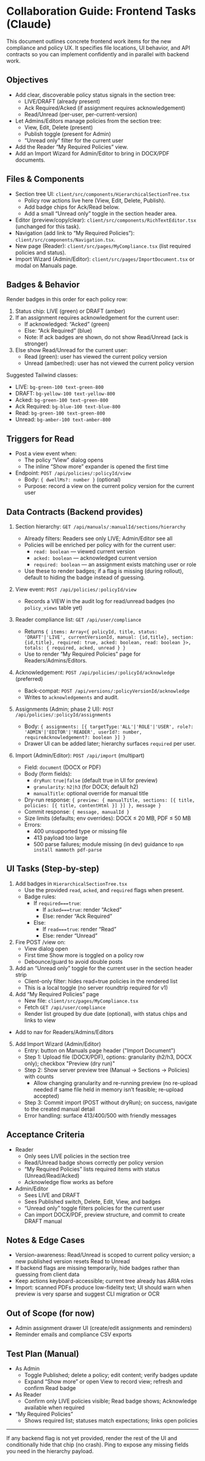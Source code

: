 # Collaboration Guide: Frontend Tasks (Claude)

This document outlines concrete frontend work items for the new compliance and policy UX. It specifies file locations, UI behavior, and API contracts so you can implement confidently and in parallel with backend work.

## Objectives
- Add clear, discoverable policy status signals in the section tree:
  - LIVE/DRAFT (already present)
  - Ack Required/Acked (if assignment requires acknowledgement)
  - Read/Unread (per-user, per-current-version)
- Let Admins/Editors manage policies from the section tree:
  - View, Edit, Delete (present)
  - Publish toggle (present for Admin)
  - “Unread only” filter for the current user
- Add the Reader “My Required Policies” view.
- Add an Import Wizard for Admin/Editor to bring in DOCX/PDF documents.

## Files & Components
- Section tree UI: `client/src/components/HierarchicalSectionTree.tsx`
  - Policy row actions live here (View, Edit, Delete, Publish).
  - Add badge chips for Ack/Read below.
  - Add a small “Unread only” toggle in the section header area.
- Editor (preview/copy/clear): `client/src/components/RichTextEditor.tsx` (unchanged for this task).
- Navigation (add link to “My Required Policies”): `client/src/components/Navigation.tsx`.
- New page (Reader): `client/src/pages/MyCompliance.tsx` (list required policies and status).
- Import Wizard (Admin/Editor): `client/src/pages/ImportDocument.tsx` or modal on Manuals page.

## Badges & Behavior
Render badges in this order for each policy row:
1) Status chip: LIVE (green) or DRAFT (amber)
2) If an assignment requires acknowledgement for the current user:
   - If acknowledged: “Acked” (green)
   - Else: “Ack Required” (blue)
   - Note: If ack badges are shown, do not show Read/Unread (ack is stronger)
3) Else show Read/Unread for the current user:
   - Read (green): user has viewed the current policy version
   - Unread (amber/red): user has not viewed the current policy version

Suggested Tailwind classes:
- LIVE: `bg-green-100 text-green-800`
- DRAFT: `bg-yellow-100 text-yellow-800`
- Acked: `bg-green-100 text-green-800`
- Ack Required: `bg-blue-100 text-blue-800`
- Read: `bg-green-100 text-green-800`
- Unread: `bg-amber-100 text-amber-800`

## Triggers for Read
- Post a view event when:
  - The policy “View” dialog opens
  - The inline “Show more” expander is opened the first time
- Endpoint: `POST /api/policies/:policyId/view`
  - Body: `{ dwellMs?: number }` (optional)
  - Purpose: record a view on the current policy version for the current user

## Data Contracts (Backend provides)
1) Section hierarchy: `GET /api/manuals/:manualId/sections/hierarchy`
   - Already filters: Readers see only LIVE; Admin/Editor see all
   - Policies will be enriched per policy with for the current user:
     - `read: boolean` — viewed current version
     - `acked: boolean` — acknowledged current version
     - `required: boolean` — an assignment exists matching user or role
   - Use these to render badges; if a flag is missing (during rollout), default to hiding the badge instead of guessing.

2) View event: `POST /api/policies/:policyId/view`
   - Records a VIEW in the audit log for read/unread badges (no `policy_views` table yet)

3) Reader compliance list: `GET /api/user/compliance`
   - Returns `{ items: Array<{ policyId, title, status: 'DRAFT'|'LIVE', currentVersionId, manual: {id,title}, section: {id,title}, required: true, acked: boolean, read: boolean }>, totals: { required, acked, unread } }`
   - Use to render “My Required Policies” page for Readers/Admins/Editors.

4) Acknowledgement: `POST /api/policies/:policyId/acknowledge` (preferred)
   - Back-compat: `POST /api/versions/:policyVersionId/acknowledge`
   - Writes to `acknowledgements` and audit.

5) Assignments (Admin; phase 2 UI): `POST /api/policies/:policyId/assignments`
   - Body: `{ assignments: [{ targetType:'ALL'|'ROLE'|'USER', role?: 'ADMIN'|'EDITOR'|'READER', userId?: number, requireAcknowledgement?: boolean }] }`
   - Drawer UI can be added later; hierarchy surfaces `required` per user.

6) Import (Admin/Editor): `POST /api/import` (multipart)
   - Field: `document` (DOCX or PDF)
   - Body (form fields):
     - `dryRun`: `true|false` (default true in UI for preview)
     - `granularity`: `h2|h3` (for DOCX; default h2)
     - `manualTitle`: optional override for manual title
   - Dry-run response: `{ preview: { manualTitle, sections: [{ title, policies: [{ title, contentHtml }] }] }, message }`
   - Commit response: `{ message, manualId }`
   - Size limits (defaults; env overrides): DOCX ≤ 20 MB, PDF ≤ 50 MB
   - Errors:
     - 400 unsupported type or missing file
     - 413 payload too large
     - 500 parse failures; module missing (in dev) guidance to `npm install mammoth pdf-parse`

## UI Tasks (Step-by-step)
1) Add badges in `HierarchicalSectionTree.tsx`
   - Use the provided `read`, `acked`, and `required` flags when present.
   - Badge rules:
     - If `required===true`:
       - If `acked===true`: render “Acked”
       - Else: render “Ack Required”
     - Else:
       - If `read===true`: render “Read”
       - Else: render “Unread”
2) Fire POST /view on:
   - View dialog open
   - First time Show more is toggled on a policy row
   - Debounce/guard to avoid double posts
3) Add an “Unread only” toggle for the current user in the section header strip
   - Client-only filter: hides read=true policies in the rendered list
   - This is a local toggle (no server roundtrip required for v1)
4) Add “My Required Policies” page
   - New file: `client/src/pages/MyCompliance.tsx`
   - Fetch `GET /api/user/compliance`
   - Render list grouped by due date (optional), with status chips and links to view
  - Add to nav for Readers/Admins/Editors
5) Add Import Wizard (Admin/Editor)
   - Entry: button on Manuals page header ("Import Document")
   - Step 1: Upload file (DOCX/PDF), options: granularity (h2/h3, DOCX only); checkbox "Preview (dry run)"
   - Step 2: Show server preview tree (Manual → Sections → Policies) with counts
     - Allow changing granularity and re-running preview (no re-upload needed if same file held in memory isn’t feasible; re-upload accepted)
   - Step 3: Commit import (POST without dryRun); on success, navigate to the created manual detail
   - Error handling: surface 413/400/500 with friendly messages

## Acceptance Criteria
- Reader
  - Only sees LIVE policies in the section tree
  - Read/Unread badge shows correctly per policy version
  - “My Required Policies” lists required items with status (Unread/Read/Acked)
  - Acknowledge flow works as before
- Admin/Editor
  - Sees LIVE and DRAFT
  - Sees Published switch, Delete, Edit, View, and badges
  - “Unread only” toggle filters policies for the current user
  - Can import DOCX/PDF, preview structure, and commit to create DRAFT manual

## Notes & Edge Cases
- Version-awareness: Read/Unread is scoped to current policy version; a new published version resets Read to Unread
- If backend flags are missing temporarily, hide badges rather than guessing from client data
- Keep actions keyboard-accessible; current tree already has ARIA roles
- Import: scanned PDFs produce low-fidelity text; UI should warn when preview is very sparse and suggest CLI migration or OCR

## Out of Scope (for now)
- Admin assignment drawer UI (create/edit assignments and reminders)
- Reminder emails and compliance CSV exports

## Test Plan (Manual)
- As Admin
  - Toggle Published; delete a policy; edit content; verify badges update
  - Expand “Show more” or open View to record view; refresh and confirm Read badge
- As Reader
  - Confirm only LIVE policies visible; Read badge shows; Acknowledge available when required
- “My Required Policies”
  - Shows required list; statuses match expectations; links open policies

---
If any backend flag is not yet provided, render the rest of the UI and conditionally hide that chip (no crash). Ping to expose any missing fields you need in the hierarchy payload.
